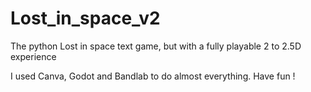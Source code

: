 # Lost_in_space_v2
The python Lost in space text game, but with a fully playable 2 to 2.5D experience

I used Canva, Godot and Bandlab to do almost everything.
Have fun !
